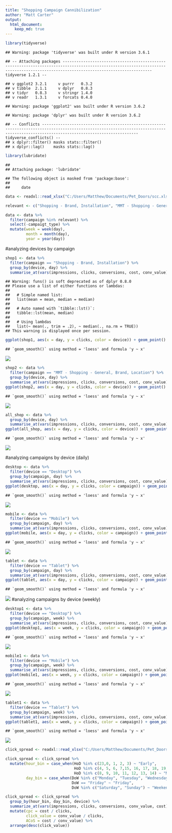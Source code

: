 ```yaml
---
title: "Shopping Campaign Cannibilization"
author: "Matt Carter"
output: 
  html_document:
    keep_md: true
---
```


```r
library(tidyverse)
```

```
## Warning: package 'tidyverse' was built under R version 3.6.1
```

```
## -- Attaching packages ----------------------------------------------------------------------------------------------------------------------------------------------------------------------------------- tidyverse 1.2.1 --
```

```
## v ggplot2 3.2.1     v purrr   0.3.2
## v tibble  2.1.1     v dplyr   0.8.3
## v tidyr   0.8.3     v stringr 1.4.0
## v readr   1.3.1     v forcats 0.4.0
```

```
## Warning: package 'ggplot2' was built under R version 3.6.2
```

```
## Warning: package 'dplyr' was built under R version 3.6.2
```

```
## -- Conflicts -------------------------------------------------------------------------------------------------------------------------------------------------------------------------------------- tidyverse_conflicts() --
## x dplyr::filter() masks stats::filter()
## x dplyr::lag()    masks stats::lag()
```

```r
library(lubridate)
```

```
## 
## Attaching package: 'lubridate'
```

```
## The following object is masked from 'package:base':
## 
##     date
```


```r
data <- readxl::read_xlsx("C:/Users/Matthew/Documents/Pet_Doors/scc.xlsx")

relevant <- c("Shopping - Brand, Installation", "MMT - Shopping - General, Brand, Location")

data <- data %>%
  filter(campaign %in% relevant) %>%
  select(-campaigt_type) %>%
  mutate(week = week(day),
         month = month(day),
         year = year(day))
```

#analyzing devices by campaign

```r
shop1 <- data %>%
  filter(campaign == "Shopping - Brand, Installation") %>%
  group_by(device, day) %>%
  summarise_at(vars(impressions, clicks, conversions, cost, conv_value), funs(sum))
```

```
## Warning: funs() is soft deprecated as of dplyr 0.8.0
## Please use a list of either functions or lambdas: 
## 
##   # Simple named list: 
##   list(mean = mean, median = median)
## 
##   # Auto named with `tibble::lst()`: 
##   tibble::lst(mean, median)
## 
##   # Using lambdas
##   list(~ mean(., trim = .2), ~ median(., na.rm = TRUE))
## This warning is displayed once per session.
```

```r
ggplot(shop1, aes(x = day, y = clicks, color = device)) + geom_point()  + geom_smooth() + ggtitle("Shopping - Brand, Installation - Clicks")
```

```
## `geom_smooth()` using method = 'loess' and formula 'y ~ x'
```

![](Shopping-Campaign-Cannibilization_files/figure-html/unnamed-chunk-3-1.png)<!-- -->

```r
shop2 <- data %>%
  filter(campaign == "MMT - Shopping - General, Brand, Location") %>%
  group_by(device, day) %>%
  summarise_at(vars(impressions, clicks, conversions, cost, conv_value), funs(sum))
ggplot(shop2, aes(x = day, y = clicks, color = device)) + geom_point()  + geom_smooth()  + ggtitle("MMT - Shopping - General, Brand, Location - Clicks")
```

```
## `geom_smooth()` using method = 'loess' and formula 'y ~ x'
```

![](Shopping-Campaign-Cannibilization_files/figure-html/unnamed-chunk-3-2.png)<!-- -->

```r
all_shop <- data %>%
  group_by(device, day) %>%
  summarise_at(vars(impressions, clicks, conversions, cost, conv_value), funs(sum))
ggplot(all_shop, aes(x = day, y = clicks, color = device)) + geom_point()  + geom_smooth()  + ggtitle("Shopping Campaigns - Clicks")
```

```
## `geom_smooth()` using method = 'loess' and formula 'y ~ x'
```

![](Shopping-Campaign-Cannibilization_files/figure-html/unnamed-chunk-3-3.png)<!-- -->

#analyzing campaigns by device (daily)

```r
desktop <- data %>%
  filter(device == "Desktop") %>%
  group_by(campaign, day) %>%
  summarise_at(vars(impressions, clicks, conversions, cost, conv_value), funs(sum))
ggplot(desktop, aes(x = day, y = clicks, color = campaign)) + geom_point() + geom_smooth() + ggtitle("Desktop Clicks by Campaign")
```

```
## `geom_smooth()` using method = 'loess' and formula 'y ~ x'
```

![](Shopping-Campaign-Cannibilization_files/figure-html/unnamed-chunk-4-1.png)<!-- -->

```r
mobile <- data %>%
  filter(device == "Mobile") %>%
  group_by(campaign, day) %>%
  summarise_at(vars(impressions, clicks, conversions, cost, conv_value), funs(sum))
ggplot(mobile, aes(x = day, y = clicks, color = campaign)) + geom_point()  + geom_smooth() + ggtitle("Mobile Clicks by Campaign")
```

```
## `geom_smooth()` using method = 'loess' and formula 'y ~ x'
```

![](Shopping-Campaign-Cannibilization_files/figure-html/unnamed-chunk-4-2.png)<!-- -->

```r
tablet <- data %>%
  filter(device == "Tablet") %>%
  group_by(campaign, day) %>%
  summarise_at(vars(impressions, clicks, conversions, cost, conv_value), funs(sum))
ggplot(tablet, aes(x = day, y = clicks, color = campaign)) + geom_point() + geom_smooth() + ggtitle("Tablet Clicks by Campaign")
```

```
## `geom_smooth()` using method = 'loess' and formula 'y ~ x'
```

![](Shopping-Campaign-Cannibilization_files/figure-html/unnamed-chunk-4-3.png)<!-- -->
#analyzing campaigns by device (weekly)

```r
desktop1 <- data %>%
  filter(device == "Desktop") %>%
  group_by(campaign, week) %>%
  summarise_at(vars(impressions, clicks, conversions, cost, conv_value), funs(sum))
ggplot(desktop1, aes(x = week, y = clicks, color = campaign)) + geom_point() + geom_smooth() + ggtitle("Desktop Clicks by Campaign")
```

```
## `geom_smooth()` using method = 'loess' and formula 'y ~ x'
```

![](Shopping-Campaign-Cannibilization_files/figure-html/unnamed-chunk-5-1.png)<!-- -->

```r
mobile1 <- data %>%
  filter(device == "Mobile") %>%
  group_by(campaign, week) %>%
  summarise_at(vars(impressions, clicks, conversions, cost, conv_value), funs(sum))
ggplot(mobile1, aes(x = week, y = clicks, color = campaign)) + geom_point()  + geom_smooth() + ggtitle("Mobile Clicks by Campaign")
```

```
## `geom_smooth()` using method = 'loess' and formula 'y ~ x'
```

![](Shopping-Campaign-Cannibilization_files/figure-html/unnamed-chunk-5-2.png)<!-- -->

```r
tablet1 <- data %>%
  filter(device == "Tablet") %>%
  group_by(campaign, week) %>%
  summarise_at(vars(impressions, clicks, conversions, cost, conv_value), funs(sum))
ggplot(tablet1, aes(x = week, y = clicks, color = campaign)) + geom_point() + geom_smooth() + ggtitle("Tablet Clicks by Campaign")
```

```
## `geom_smooth()` using method = 'loess' and formula 'y ~ x'
```

![](Shopping-Campaign-Cannibilization_files/figure-html/unnamed-chunk-5-3.png)<!-- -->



```r
click_spread <- readxl::read_xlsx("C:/Users/Matthew/Documents/Pet_Doors/shopping_click_spread.xlsx")

click_spread <- click_spread %>%
  mutate(hour_bin = case_when(HoD %in% c(23,0, 1, 2, 3) ~ "Early",
                              HoD %in% c(4, 5, 6, 7,15, 16, 17, 18, 19, 20, 21, 22) ~ "Late",
                              HoD %in% c(8, 9, 10, 11, 12, 13, 14) ~ "Midday"),
         day_bin = case_when(DoW %in% c("Monday", "Tuesday", "Wednesday", "Thursday") ~ 'Weekday',
                             DoW == "Friday" ~ "Friday",
                             DoW %in% c("Saturday", "Sunday") ~ "Weekend"))

click_spread <- click_spread %>%
  group_by(hour_bin, day_bin, device) %>%
  summarize_at(vars(impressions, clicks, conversions, conv_value, cost), funs(sum)) %>%
  mutate(cpc = cost / clicks,
         click_value = conv_value / clicks,
         ACoS = cost / conv_value) %>%
  arrange(desc(click_value))
```


